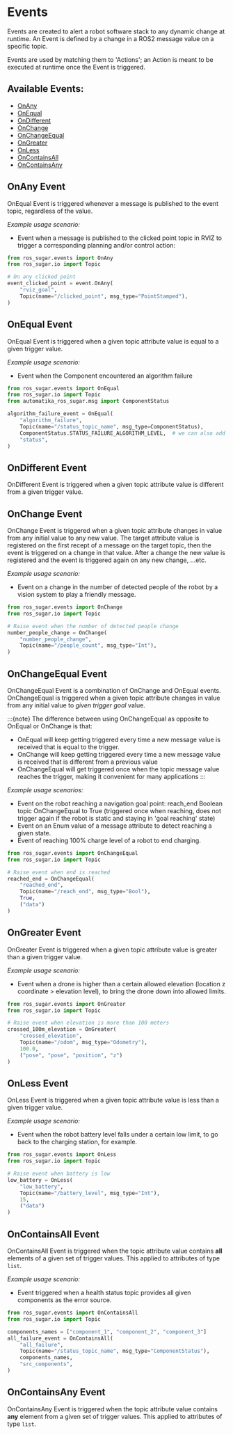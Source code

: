# Events

Events are created to alert a robot software stack to any dynamic change at runtime. An Event is defined by a change in a ROS2 message value on a specific topic.

Events are used by matching them to 'Actions'; an Action is meant to be executed at runtime once the Event is triggered.

## Available Events:
- [OnAny](#onany-event)
- [OnEqual](#onequal-event)
- [OnDifferent](#ondifferent-event)
- [OnChange](#onchange-event)
- [OnChangeEqual](#onchangeequal-event)
- [OnGreater](#ongreater-event)
- [OnLess](#onless-event)
- [OnContainsAll](#oncontainsall-event)
- [OnContainsAny](#oncontainsany-event)

## OnAny Event

OnEqual Event is triggered whenever a message is published to the event topic, regardless of the value.

*Example usage scenario:*
- Event when a message is published to the clicked point topic in RVIZ to trigger a corresponding planning and/or control action:

```python
from ros_sugar.events import OnAny
from ros_sugar.io import Topic

# On any clicked point
event_clicked_point = event.OnAny(
    "rviz_goal",
    Topic(name="/clicked_point", msg_type="PointStamped"),
)
```

## OnEqual Event

OnEqual Event is triggered when a given topic attribute value is equal to a given trigger value.

*Example usage scenario:*
- Event when the Component encountered an algorithm failure

```python
from ros_sugar.events import OnEqual
from ros_sugar.io import Topic
from automatika_ros_sugar.msg import ComponentStatus

algorithm_failure_event = OnEqual(
    "algorithm_failure",
    Topic(name="/status_topic_name", msg_type=ComponentStatus),
    ComponentStatus.STATUS_FAILURE_ALGORITHM_LEVEL,  # we can also add `1` here without importing the msg
    "status",
)
```

## OnDifferent Event
OnDifferent Event is triggered when a given topic attribute value is different from a given trigger value.


## OnChange Event
OnChange Event is triggered when a given topic attribute changes in value from any initial value to any new value. The target attribute value is registered on the first recept of a message on the target topic, then the event is triggered on a change in that value. After a change the new value is registered and the event is triggered again on any new change, ...etc.

*Example usage scenario:*
- Event on a change in the number of detected people of the robot by a vision system to play a friendly message.

```python
from ros_sugar.events import OnChange
from ros_sugar.io import Topic

# Raise event when the number of detected people change
number_people_change = OnChange(
    "number_people_change",
    Topic(name="/people_count", msg_type="Int"),
)
```

## OnChangeEqual Event
OnChangeEqual Event is a combination of OnChange and OnEqual events. OnChangeEqual is triggered when a given topic attribute changes in value from any initial value to *given trigger goal* value.

:::{note} The difference between using OnChangeEqual as opposite to OnEqual or OnChange is that:
- OnEqual will keep getting triggered every time a new message value is received that is equal to the trigger.
- OnChange will keep getting triggered every time a new message value is received that is different from a previous value
- OnChangeEqual will get triggered once when the topic message value reaches the trigger, making it convenient for many applications
:::

*Example usage scenarios:*
- Event on the robot reaching a navigation goal point: reach_end Boolean topic OnChangeEqual to True (triggered once when reaching, does not trigger again if the robot is static and staying in 'goal reaching' state)
- Event on an Enum value of a message attribute to detect reaching a given state.
- Event of reaching 100% charge level of a robot to end charging.


```python
from ros_sugar.events import OnChangeEqual
from ros_sugar.io import Topic

# Raise event when end is reached
reached_end = OnChangeEqual(
    "reached_end",
    Topic(name="/reach_end", msg_type="Bool"),
    True,
    ("data")
)
```

## OnGreater Event

OnGreater Event is triggered when a given topic attribute value is greater than a given trigger value.

*Example usage scenario:*
- Event when a drone is higher than a certain allowed elevation (location z coordinate > elevation level), to bring the drone down into allowed limits.

```python
from ros_sugar.events import OnGreater
from ros_sugar.io import Topic

# Raise event when elevation is more than 100 meters
crossed_100m_elevation = OnGreater(
    "crossed_elevation",
    Topic(name="/odom", msg_type="Odometry"),
    100.0,
    ("pose", "pose", "position", "z")
)
```

## OnLess Event

OnLess Event is triggered when a given topic attribute value is less than a given trigger value.

*Example usage scenario:*
- Event when the robot battery level falls under a certain low limit, to go back to the charging station, for example.

```python
from ros_sugar.events import OnLess
from ros_sugar.io import Topic

# Raise event when battery is low
low_battery = OnLess(
    "low_battery",
    Topic(name="/battery_level", msg_type="Int"),
    15,
    ("data")
)
```

## OnContainsAll Event

OnContainsAll Event is triggered when the topic attribute value contains **all** elements of a given set of trigger values. This applied to attributes of type `list`.

*Example usage scenario:*
- Event triggered when a health status topic provides all given components as the error source.

```python
from ros_sugar.events import OnContainsAll
from ros_sugar.io import Topic

components_names = ["component_1", "component_2", "component_3"]
all_failure_event = OnContainsAll(
    "all_failure",
    Topic(name="/status_topic_name", msg_type="ComponentStatus"),
    components_names,
    "src_components",
)
```

## OnContainsAny Event

OnContainsAny Event is triggered when the topic attribute value contains **any** element from a given set of trigger values. This applied to attributes of type `list`.
